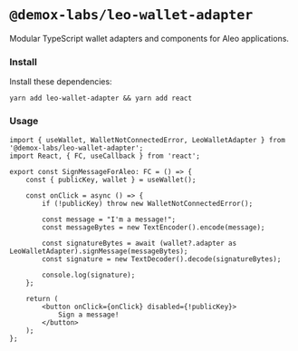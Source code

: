 # `@demox-labs/leo-wallet-adapter`

Modular TypeScript wallet adapters and components for Aleo applications.

### Install

Install these dependencies:

```shell
yarn add leo-wallet-adapter && yarn add react
```

### Usage

```tsx
import { useWallet, WalletNotConnectedError, LeoWalletAdapter } from '@demox-labs/leo-wallet-adapter';
import React, { FC, useCallback } from 'react';

export const SignMessageForAleo: FC = () => {
    const { publicKey, wallet } = useWallet();

    const onClick = async () => {
        if (!publicKey) throw new WalletNotConnectedError();
        
        const message = "I'm a message!";
        const messageBytes = new TextEncoder().encode(message);

        const signatureBytes = await (wallet?.adapter as LeoWalletAdapter).signMessage(messageBytes);
        const signature = new TextDecoder().decode(signatureBytes);

        console.log(signature);
    };

    return (
        <button onClick={onClick} disabled={!publicKey}>
            Sign a message!
        </button>
    );
};
```
